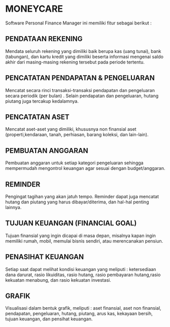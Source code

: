 # MONEYCARE

Software Personal Finance Manager ini memiliki fitur sebagai berikut :

## PENDATAAN REKENING

Mendata seluruh rekening yang dimiliki baik berupa kas (uang tunai), bank (tabungan), dan kartu kredit yang dimiliki beserta informasi 
mengenai saldo akhir dari masing-masing rekening tersebut pada periode tertentu.


## PENCATATAN PENDAPATAN & PENGELUARAN

Mencatat secara rinci transaksi-transaksi pendapatan dan pengeluaran secara periodik (per bulan) . Selain pendapatan dan pengeluaran, 
hutang piutang juga tercakup kedalamnya.


## PENCATATAN ASET

Mencatat aset-aset yang dimiliki, khususnya non finansial aset (properti,kendaraan, tanah, perhiasan, barang koleksi, dan lain-lain). 


## PEMBUATAN ANGGARAN

Pembuatan anggaran untuk setiap kategori pengeluaran sehingga mempermudah mengontrol keuangan agar sesuai dengan budget/anggaran. 

## REMINDER

Pengingat tagihan yang akan jatuh tempo. Reminder dapat juga mencatat hutang dan piutang yang harus dibayar/diterima, 
dan hal-hal penting lainnya.


## TUJUAN KEUANGAN (FINANCIAL GOAL)

Tujuan finansial yang ingin dicapai di masa depan, misalnya kapan ingin memiliki rumah, mobil, memulai bisnis sendiri, 
atau merencanakan pensiun.

## PENASIHAT KEUANGAN

Setiap saat dapat melihat kondisi keuangan yang meliputi : ketersediaan dana darurat, rasio likuiditas, rasio hutang, rasio pembayaran
hutang,rasio kekuatan menabung, dan rasio kekuatan investasi.

## GRAFIK

Visualisasi dalam bentuk grafik, meliputi : aset finansial, aset non finansial, pendapatan, pengeluaran, hutang, piutang, arus kas,
kekayaan bersih, tujuan keuangan, dan pensihat keuangan.




